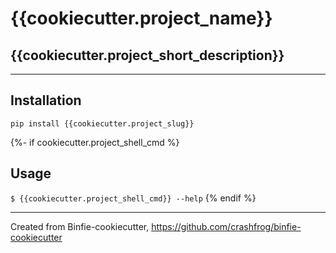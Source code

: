# {{cookiecutter.project_name}}

## {{cookiecutter.project_short_description}}

---

## Installation

`pip install {{cookiecutter.project_slug}}`

{%- if cookiecutter.project_shell_cmd %}
## Usage

`$ {{cookiecutter.project_shell_cmd}} --help`
{% endif %}

---
Created from Binfie-cookiecutter, https://github.com/crashfrog/binfie-cookiecutter